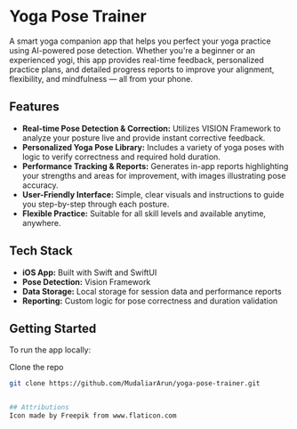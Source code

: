 # Yoga Pose Trainer
A smart yoga companion app that helps you perfect your yoga practice using AI-powered pose detection. Whether you're a beginner or an experienced yogi, this app provides real-time feedback, personalized practice plans, and detailed progress reports to improve your alignment, flexibility, and mindfulness — all from your phone.

## Features

- **Real-time Pose Detection & Correction:** Utilizes VISION Framework to analyze your posture live and provide instant corrective feedback.
- **Personalized Yoga Pose Library:** Includes a variety of yoga poses with logic to verify correctness and required hold duration.
- **Performance Tracking & Reports:** Generates in-app reports highlighting your strengths and areas for improvement, with images illustrating pose accuracy.
- **User-Friendly Interface:** Simple, clear visuals and instructions to guide you step-by-step through each posture.
- **Flexible Practice:** Suitable for all skill levels and available anytime, anywhere.

## Tech Stack

- **iOS App:** Built with Swift and SwiftUI
- **Pose Detection:** Vision Framework
- **Data Storage:** Local storage for session data and performance reports
- **Reporting:** Custom logic for pose correctness and duration validation

## Getting Started

To run the app locally:

Clone the repo  
   ```bash
   git clone https://github.com/MudaliarArun/yoga-pose-trainer.git


## Attributions
Icon made by Freepik from www.flaticon.com
